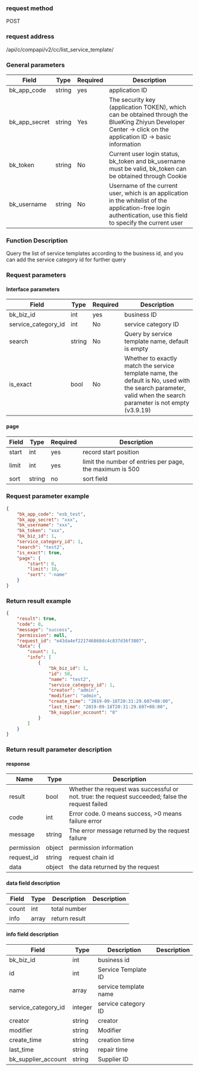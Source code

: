 ### request method

POST


### request address

/api/c/compapi/v2/cc/list_service_template/


### General parameters

| Field | Type | Required | Description |
|-----------|------------|--------|------------|
| bk_app_code | string | yes | application ID |
| bk_app_secret| string | Yes | The security key (application TOKEN), which can be obtained through the BlueKing Zhiyun Developer Center -> click on the application ID -> basic information |
| bk_token | string | No | Current user login status, bk_token and bk_username must be valid, bk_token can be obtained through Cookie |
| bk_username | string | No | Username of the current user, which is an application in the whitelist of the application-free login authentication, use this field to specify the current user |


### Function Description

Query the list of service templates according to the business id, and you can add the service category id for further query

### Request parameters



#### Interface parameters

| Field | Type | Required | Description |
|----------------------|------------|--------|---------------------|
| bk_biz_id | int | yes | business ID |
| service_category_id | int | No | service category ID |
| search | string | No | Query by service template name, default is empty |
| is_exact | bool | No | Whether to exactly match the service template name, the default is No, used with the search parameter, valid when the search parameter is not empty (v3.9.19) |

#### page

| Field | Type | Required | Description |
|-----------|------------|--------|------------|
| start | int | yes | record start position |
| limit | int | yes | limit the number of entries per page, the maximum is 500 |
| sort | string | no | sort field |

### Request parameter example

```json
{
    "bk_app_code": "esb_test",
    "bk_app_secret": "xxx",
    "bk_username": "xxx",
    "bk_token": "xxx",
    "bk_biz_id": 1,
    "service_category_id": 1,
    "search": "test2",
    "is_exact": true,
    "page": {
        "start": 0,
        "limit": 10,
        "sort": "-name"
    }
}
```

### Return result example

```json
{
    "result": true,
    "code": 0,
    "message": "success",
    "permission": null,
    "request_id": "e43da4ef221746868dc4c837d36f3807",
    "data": {
        "count": 1,
        "info": [
            {
                "bk_biz_id": 1,
                "id": 50,
                "name": "test2",
                "service_category_id": 1,
                "creator": "admin",
                "modifier": "admin",
                "create_time": "2019-09-18T20:31:29.607+08:00",
                "last_time": "2019-09-18T20:31:29.607+08:00",
                "bk_supplier_account": "0"
            }
        ]
    }
}
```

### Return result parameter description

#### response

| Name | Type | Description |
|---|---|---|
| result | bool | Whether the request was successful or not. true: the request succeeded; false the request failed |
| code | int | Error code. 0 means success, >0 means failure error |
| message | string | The error message returned by the request failure |
| permission | object | permission information |
| request_id | string | request chain id |
| data | object | the data returned by the request |

#### data field description

| Field|Type|Description|Description|
|---|---|---|---|
|count|int|total number||
|info|array|return result||

#### info field description

| Field|Type|Description|Description|
|---|---|---|---|
|bk_biz_id|int|business id||
|id|int|Service Template ID||
|name|array|service template name||
|service_category_id|integer|service category ID||
|creator|string|creator||
|modifier|string|Modifier||
|create_time|string|creation time||
|last_time|string|repair time||
|bk_supplier_account|string|Supplier ID||